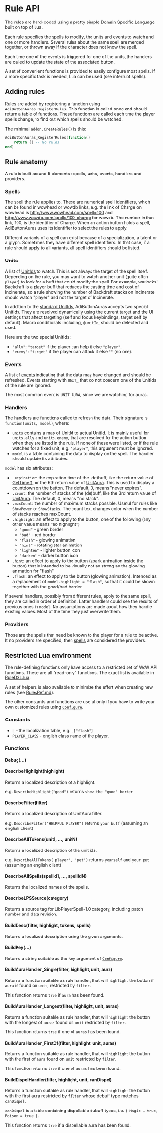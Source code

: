 # Rule API

The rules are hard-coded using a pretty simple [Domain Specific Language](https://en.wikipedia.org/wiki/Domain_specific_language) built on top of Lua.

Each rule specifies the spells to modify, the units and events to watch and one or more handlers. Several rules about the same spell are merged together, or thrown away if the character does not know the spell.

Each time one of the events is triggered for one of the units, the handlers are called to update the state of the associated button.

A set of convenient functions is provided to easily configure most spells. If a more specific task is needed, Lua can be used (see interrupt spells).

## Adding rules

Rules are added by registering a function using `AdiButtonAuras_RegisterRules`. This function is called once and should return a table of functions. These functions are called each time the player spells change, to find out which spells should be watched.

The minimal `addon.CreateRules()` is this:
```lua
AdiButtonAuras_RegisterRules(function()
    return {} -- No rules
end)
```

## Rule anatomy

A rule is built around 5 elements : spells, units, events, handlers and providers.

### Spells

The spell the rule applies to. These are numerical spell identifiers, which can be found in wowhead or wowdb links, e.g. the link of Charge on wowhead is http://www.wowhead.com/spell=100 and http://www.wowdb.com/spells/100-charge for wowdb. The number in that link, 100, is the identifier of Charge. When an action button holds a spell, AdiButtonAuras uses its identifier to select the rules to apply.

Different variants of a spell can exist because of a specialization, a talent or a glyph. Sometimes they have different spell identifiers. In that case, if a rule should apply to all variants, all spell identifiers should be listed.

### Units

A list of [UnitIds](http://wow.gamepedia.org/UnitId) to watch. This is not always the target of the spell itself. Depending on the rule, you may want to watch another unit (quite often `player`) to look for a buff that could modify the spell. For example, warlocks' Backdraft is a player buff that reduces the casting time and cost of Incinerate, so a rule showing the number of Backdraft stacks on Incinerate should watch "player" and not the target of Incinerate.

In addition to the [standard UnitIds](http://wow.gamepedia.org/UnitId#Base_Values), AdiButtonAuras accepts two special UnitIds. They are resolved dynamically using the current target and the UI settings that affect targeting (self and focus keybindings, target self by default). Macro conditionals including, `@unitId`, should be detected and used.

Here are the two special UnitIds:

* `"ally"`: `"target"` if the player can help it else `"player"`.
* `"enemy"`: `"target"` if the player can attack it else `""` (no one).

### Events

A list of [events](http://wow.gamepedia.org/Events) indicating that the data may have changed and should be refreshed. Events starting with `UNIT_` that do not concern one of the UnitIds of the rule are ignored.

The most common event is `UNIT_AURA`, since we are watching for auras.

### Handlers

The handlers are functions called to refresh the data. Their signature is `function(units, model)`, where:

 * `units` contains a map of UnitId to actual UnitId. It is mainly useful for `units.ally` and `units.enemy`, that are resolved for the action button when they are listed in the rule. If none of these were listed, or if the rule watches for a fixed unit, e.g. `"player"`, this argument must be ignored.
 * `model` is a table containing the data to display on the spell. The handler should update its attributes.

`model` has six attributes:

 * `.expiration`: the expiration time of the (de)buff, like the return value of [GetTime()](http://wow.gamepedia.org/API_GetTime), or the 6th return value of [UnitAura](http://wow.gamepedia.org/API_UnitAura). This is used to display a countdown on the button. The default, 0, means "never expires".
 * `.count`: the number of stacks of the (de)buff, like the 3rd return value of [UnitAura](http://wow.gamepedia.org/API_UnitAura). The default, 0, means "no stack".
 * `.maxCount`: the number of maximum stacks possible. Useful for rules like `ShowPower` or `ShowStacks`. The count text changes color when the number of stacks reaches maxCount.
 * `.highlight`: an effect to apply to the button, one of the following (any other value means "no highlight")
   * `"good"` - green border
   * `"bad"` - red border
   * `"flash"` - glowing animation
   * `"hint"` - rotating star animation
   * `"lighten"` - lighter button icon
   * `"darken"` - darker button icon
 * `.hint`: an effect to apply to the button (spark animation inside the button) that is intended to be visually not as strong as the glowing animation for "flash".
 * `.flash`: an effect to apply to the button (glowing animation). Intended as a replacement of `model.highlight = "flash"`, so that it could be shown together with the good/bad border.

If several handlers, possibly from different rules, apply to the same spell, they are called in order of definition. Latter handlers could see the results of previous ones in `model`. No assumptions are made about how they handle existing values. Most of the time they just overwrite them.

### Providers

Those are the spells that need be known to the player for a rule to be active. It no providers are specified, then [spells](#spells) are considered the providers.

## Restricted Lua environment

The rule-defining functions only have access to a restricted set of WoW API functions. These are all "read-only" functions. The exact list is available in [RuleDSL.lua](../core/RuleDSL.lua#L610).

A set of helpers is also available to minimize the effort when creating new rules (see [RulesRef.md](RulesRef.md)).

The other constants and functions are useful only if you have to write your own customized rules using [`Configure`](RulesRef.md#Configure).

### Constants

- `L` - the localization table, e.g. `L["flash"]`
- `PLAYER_CLASS` - english class name of the player.

### Functions

#### Debug(...)

#### DescribeHighlight(highlight)

Returns a localized description of a highlight.

e.g. `DescribeHighlight("good")` returns `show the "good" border`

#### DescribeFilter(filter)

Returns a localized description of UnitAura filter.

e.g. `DescribeFilter("HELPFUL PLAYER")` returns `your buff` (assuming an english client)

#### DescribeAllTokens(unit1, ..., unitN)

Returns a localized description of the unit ids.

e.g. `DescribeAllTokens('player', 'pet')` returns `yourself` and `your pet` (assuming an english client)

#### DescribeAllSpells(spellId1, ..., spellIdN)

Returns the localized names of the spells.

#### DescribeLPSSource(category)

Returns a source tag for LibPlayerSpell-1.0 category, including patch number and data revision.

#### BuildDesc(filter, highlight, tokens, spells)

Returns a localized description using the given arguments.

#### BuildKey(...)

Returns a string suitable as the key argument of [`Configure`](RulesRef.md#Configure).

#### BuildAuraHandler_Single(filter, highlight, unit, aura)

Returns a function suitable as rule handler, that will `highlight` the button if `aura` is found on `unit`, restricted by `filter`.

This function returns `true` if `aura` has been found.

#### BuildAuraHandler_Longest(filter, highlight, unit, auras)

Returns a function suitable as rule handler, that will `highlight` the button with the longest of `auras` found on `unit` restricted by `filter`.

This function returns `true` if one of `auras` has been found.

#### BuildAuraHandler_FirstOf(filter, highlight, unit, auras)

Returns a function suitable as rule handler, that will `highlight` the button with the first of `aura` found on `unit` restricted by `filter`.

This function returns `true` if one of `auras` has been found.

#### BuildDispelHandler(filter, highlight, unit, canDispel)

Returns a function suitable as rule handler, that will `highlight` the button with the first aura restricted by `filter` whose debuff type matches `canDispel`.

`canDispel` is a table containing dispellable dubuff types, i.e. `{ Magic = true, Poison = true }`.

This function returns `true` if a dispellable aura has been found.